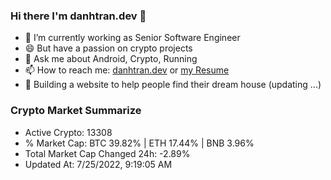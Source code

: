 ### Hi there I'm danhtran.dev 👋

- 🔭 I’m currently working as Senior Software Engineer
- 😄 But have a passion on crypto projects
- 💬 Ask me about Android, Crypto, Running 
- 📫 How to reach me: <a href="https://danhtran.dev" target="_blank">danhtran.dev</a> or <a href="Developer-Resume.pdf" target="_blank">my Resume</a>
- 🌱 Building a website to help people find their dream house (updating ...)

### Crypto Market Summarize
- Active Crypto: 13308
- % Market Cap: BTC 39.82% | ETH 17.44% | BNB 3.96%
- Total Market Cap Changed 24h: -2.89%
- Updated At: 7/25/2022, 9:19:05 AM
